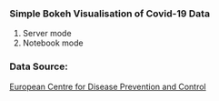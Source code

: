 ### Simple Bokeh Visualisation of Covid-19 Data

1. Server mode
2. Notebook mode

### Data Source:

[European Centre for Disease Prevention and Control](https://www.ecdc.europa.eu/sites/default/files/documents/COVID-19-geographic-disbtribution-worldwide-2020-04-14.xlsx)
